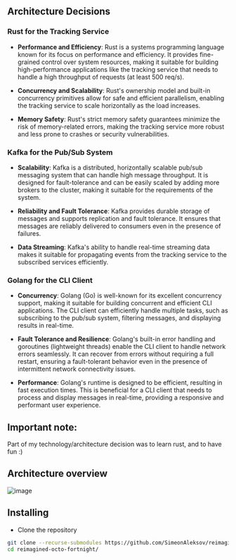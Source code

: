 ## Architecture Decisions

### Rust for the Tracking Service

- **Performance and Efficiency**: Rust is a systems programming language known for its focus on performance and efficiency. It provides fine-grained control over system resources, making it suitable for building high-performance applications like the tracking service that needs to handle a high throughput of requests (at least 500 req/s).

- **Concurrency and Scalability**: Rust's ownership model and built-in concurrency primitives allow for safe and efficient parallelism, enabling the tracking service to scale horizontally as the load increases.

- **Memory Safety**: Rust's strict memory safety guarantees minimize the risk of memory-related errors, making the tracking service more robust and less prone to crashes or security vulnerabilities.

### Kafka for the Pub/Sub System

- **Scalability**: Kafka is a distributed, horizontally scalable pub/sub messaging system that can handle high message throughput. It is designed for fault-tolerance and can be easily scaled by adding more brokers to the cluster, making it suitable for the requirements of the system.

- **Reliability and Fault Tolerance**: Kafka provides durable storage of messages and supports replication and fault tolerance. It ensures that messages are reliably delivered to consumers even in the presence of failures.

- **Data Streaming**: Kafka's ability to handle real-time streaming data makes it suitable for propagating events from the tracking service to the subscribed services efficiently.

### Golang for the CLI Client

- **Concurrency**: Golang (Go) is well-known for its excellent concurrency support, making it suitable for building concurrent and efficient CLI applications. The CLI client can efficiently handle multiple tasks, such as subscribing to the pub/sub system, filtering messages, and displaying results in real-time.

- **Fault Tolerance and Resilience**: Golang's built-in error handling and goroutines (lightweight threads) enable the CLI client to handle network errors seamlessly. It can recover from errors without requiring a full restart, ensuring a fault-tolerant behavior even in the presence of intermittent network connectivity issues.

- **Performance**: Golang's runtime is designed to be efficient, resulting in fast execution times. This is beneficial for a CLI client that needs to process and display messages in real-time, providing a responsive and performant user experience.


## Important note: 

Part of my technology/architecture decision was to learn rust, and to have fun :)

## Architecture overview
![image](https://github.com/SimeonAleksov/reimagined-octo-fortnight/assets/24735292/e2491ab8-916b-4365-b728-1f061bd1d6c0)

## Installing

- Clone the repository
```sh
git clone --recurse-submodules https://github.com/SimeonAleksov/reimagined-octo-fortnight
cd reimagined-octo-fortnight/
```
